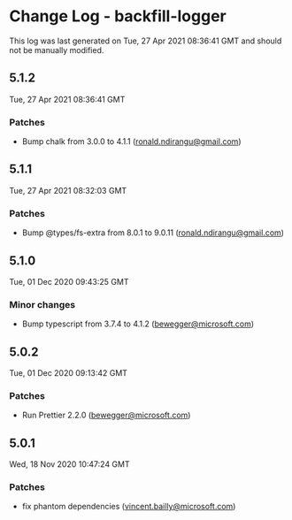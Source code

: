 # Change Log - backfill-logger

This log was last generated on Tue, 27 Apr 2021 08:36:41 GMT and should not be manually modified.

<!-- Start content -->

## 5.1.2

Tue, 27 Apr 2021 08:36:41 GMT

### Patches

- Bump chalk from 3.0.0 to 4.1.1 (ronald.ndirangu@gmail.com)

## 5.1.1

Tue, 27 Apr 2021 08:32:03 GMT

### Patches

- Bump @types/fs-extra from 8.0.1 to 9.0.11 (ronald.ndirangu@gmail.com)

## 5.1.0

Tue, 01 Dec 2020 09:43:25 GMT

### Minor changes

- Bump typescript from 3.7.4 to 4.1.2 (bewegger@microsoft.com)

## 5.0.2

Tue, 01 Dec 2020 09:13:42 GMT

### Patches

- Run Prettier 2.2.0 (bewegger@microsoft.com)

## 5.0.1

Wed, 18 Nov 2020 10:47:24 GMT

### Patches

- fix phantom dependencies (vincent.bailly@microsoft.com)
